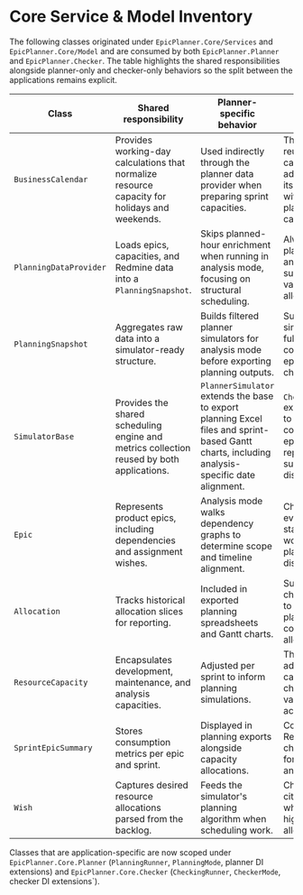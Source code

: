 # Core Service & Model Inventory

The following classes originated under `EpicPlanner.Core/Services` and `EpicPlanner.Core/Model` and are consumed by both `EpicPlanner.Planner` and `EpicPlanner.Checker`. The table highlights the shared responsibilities alongside planner-only and checker-only behaviors so the split between the applications remains explicit.

| Class | Shared responsibility | Planner-specific behavior | Checker-specific behavior |
| --- | --- | --- | --- |
| `BusinessCalendar` | Provides working-day calculations that normalize resource capacity for holidays and weekends. | Used indirectly through the planner data provider when preparing sprint capacities. | The checker reuses the same capacity adjustments so its reports align with the planner's calculations. |
| `PlanningDataProvider` | Loads epics, capacities, and Redmine data into a `PlanningSnapshot`. | Skips planned-hour enrichment when running in analysis mode, focusing on structural scheduling. | Always retrieves planned hours and epic summaries to validate actual allocations. |
| `PlanningSnapshot` | Aggregates raw data into a simulator-ready structure. | Builds filtered planner simulators for analysis mode before exporting planning outputs. | Supplies checker simulators with full data for comparison and epic-state checks. |
| `SimulatorBase` | Provides the shared scheduling engine and metrics collection reused by both applications. | `PlannerSimulator` extends the base to export planning Excel files and sprint-based Gantt charts, including analysis-specific date alignment. | `CheckerSimulator` extends the base to produce comparison and epic state reports that surface discrepancies. |
| `Epic` | Represents product epics, including dependencies and assignment wishes. | Analysis mode walks dependency graphs to determine scope and timeline alignment. | Checker reports evaluate epic states, remaining work, and planned capacity discrepancies. |
| `Allocation` | Tracks historical allocation slices for reporting. | Included in exported planning spreadsheets and Gantt charts. | Surfaces in checker output to compare planned versus consumed allocations. |
| `ResourceCapacity` | Encapsulates development, maintenance, and analysis capacities. | Adjusted per sprint to inform planning simulations. | The same adjusted capacities drive checker validations for accuracy. |
| `SprintEpicSummary` | Stores consumption metrics per epic and sprint. | Displayed in planning exports alongside capacity allocations. | Compared with Redmine data in checker reports for variance analysis. |
| `Wish` | Captures desired resource allocations parsed from the backlog. | Feeds the simulator's planning algorithm when scheduling work. | Checker output cites wish data when highlighting allocation gaps. |

Classes that are application-specific are now scoped under `EpicPlanner.Core.Planner` (`PlanningRunner`, `PlanningMode`, planner DI extensions) and `EpicPlanner.Core.Checker` (`CheckingRunner`, `CheckerMode`, checker DI extensions`).

